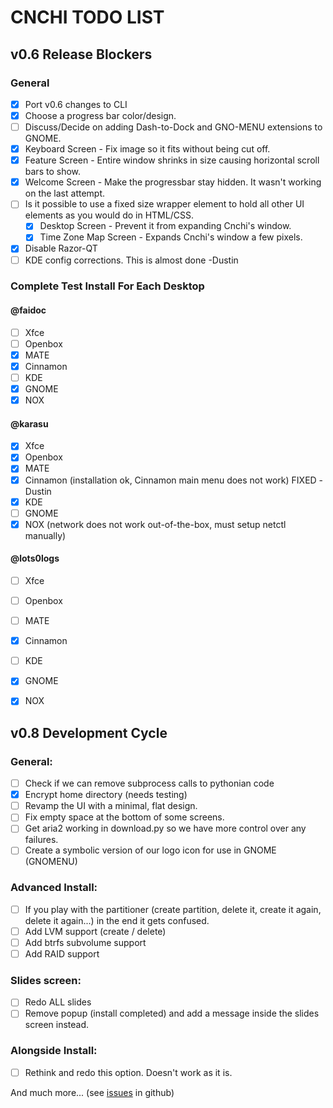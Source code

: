# CNCHI TODO LIST

## v0.6 Release Blockers

### General
- [x] Port v0.6 changes to CLI
- [x] Choose a progress bar color/design.
- [ ] Discuss/Decide on adding Dash-to-Dock and GNO-MENU extensions to GNOME.
- [x] Keyboard Screen - Fix image so it fits without being cut off.
- [x] Feature Screen - Entire window shrinks in size causing horizontal scroll bars to show.
- [x] Welcome Screen - Make the progressbar stay hidden. It wasn't working on the last attempt.
- [ ] Is it possible to use a fixed size wrapper element to hold all other UI elements as you would do in HTML/CSS.
    - [x] Desktop Screen - Prevent it from expanding Cnchi's window.
    - [x] Time Zone Map Screen - Expands Cnchi's window a few pixels.
- [x] Disable Razor-QT
- [ ] KDE config corrections. This is almost done -Dustin

### Complete Test Install For Each Desktop

#### @faidoc

- [ ] Xfce
- [ ] Openbox
- [x] MATE
- [x] Cinnamon
- [ ] KDE
- [x] GNOME
- [x] NOX

#### @karasu

- [x] Xfce
- [x] Openbox
- [x] MATE
- [x] Cinnamon (installation ok, Cinnamon main menu does not work) FIXED -Dustin
- [x] KDE
- [ ] GNOME
- [x] NOX (network does not work out-of-the-box, must setup netctl manually)

#### @lots0logs

- [ ] Xfce
- [ ] Openbox
- [ ] MATE
- [x] Cinnamon
- [ ] KDE
- [x] GNOME
- [x] NOX


## v0.8 Development Cycle

### General:
 - [ ] Check if we can remove subprocess calls to pythonian code
 - [x] Encrypt home directory (needs testing)
 - [ ] Revamp the UI with a minimal, flat design.
 - [ ] Fix empty space at the bottom of some screens.
 - [ ] Get aria2 working in download.py so we have more control over any failures.
 - [ ] Create a symbolic version of our logo icon for use in GNOME (GNOMENU)

### Advanced Install:
 - [ ] If you play with the partitioner (create partition, delete it, create it
   again, delete it again...) in the end it gets confused.
 - [ ] Add LVM support (create / delete)
 - [ ] Add btrfs subvolume support
 - [ ] Add RAID support

### Slides screen:
 - [ ] Redo ALL slides
 - [ ] Remove popup (install completed) and add a message inside the slides screen instead.

### Alongside Install:
 - [ ] Rethink and redo this option. Doesn't work as it is.

 
And much more... (see [issues](https://github.com/Antergos/Cnchi/issues?milestone=none&state=open) in github)
